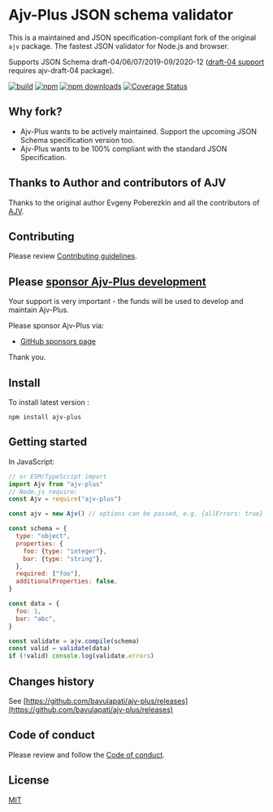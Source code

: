 # Ajv-Plus JSON schema validator

This is a maintained and JSON specification-compliant fork of the original `ajv` package.
The fastest JSON validator for Node.js and browser.

Supports JSON Schema draft-04/06/07/2019-09/2020-12 ([draft-04 support](https://ajv.js.org/json-schema.html#draft-04) requires ajv-draft-04 package).

[![build](https://github.com/bavulapati/ajv-plus/actions/workflows/build.yml/badge.svg)](https://github.com/bavulapati/ajv-plus/actions?query=workflow%3Abuild)
[![npm](https://img.shields.io/npm/v/ajv-plus.svg)](https://www.npmjs.com/package/ajv-plus)
[![npm downloads](https://img.shields.io/npm/dm/ajv-plus.svg)](https://www.npmjs.com/package/ajv-plus)
[![Coverage Status](https://coveralls.io/repos/github/bavulapati/ajv-plus/badge.svg?branch=main)](https://coveralls.io/github/bavulapati/ajv-plus?branch=main)

## Why fork?

- Ajv-Plus wants to be actively maintained. Support the upcoming JSON Schema specification version too.
- Ajv-Plus wants to be 100% compliant with the standard JSON Specification.

## Thanks to Author and contributors of AJV

Thanks to the original author Evgeny Poberezkin and all the contributors of [AJV](https://github.com/ajv-validator/ajv).

## Contributing

Please review [Contributing guidelines](./CONTRIBUTING.md).

## <a name="sponsors"></a>Please [sponsor Ajv-Plus development](https://github.com/sponsors/bavulapati)

Your support is very important - the funds will be used to develop and maintain Ajv-Plus.

Please sponsor Ajv-Plus via:

- [GitHub sponsors page](https://github.com/sponsors/bavulapati)

Thank you.

## Install

To install latest version :

```
npm install ajv-plus
```

## <a name="usage"></a>Getting started

In JavaScript:

```javascript
// or ESM/TypeScript import
import Ajv from "ajv-plus"
// Node.js require:
const Ajv = require("ajv-plus")

const ajv = new Ajv() // options can be passed, e.g. {allErrors: true}

const schema = {
  type: "object",
  properties: {
    foo: {type: "integer"},
    bar: {type: "string"},
  },
  required: ["foo"],
  additionalProperties: false,
}

const data = {
  foo: 1,
  bar: "abc",
}

const validate = ajv.compile(schema)
const valid = validate(data)
if (!valid) console.log(validate.errors)
```

## Changes history

See [https://github.com/bavulapati/ajv-plus/releases](https://github.com/bavulapati/ajv-plus/releases)

## Code of conduct

Please review and follow the [Code of conduct](./CODE_OF_CONDUCT.md).

## License

[MIT](./LICENSE)
